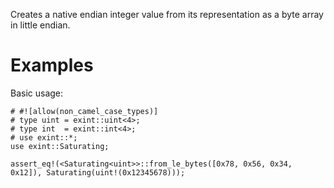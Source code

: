 Creates a native endian integer value from its representation as a byte array in little endian.

# Examples

Basic usage:

```
# #![allow(non_camel_case_types)]
# type uint = exint::uint<4>;
# type int  = exint::int<4>;
# use exint::*;
use exint::Saturating;

assert_eq!(<Saturating<uint>>::from_le_bytes([0x78, 0x56, 0x34, 0x12]), Saturating(uint!(0x12345678)));
```
